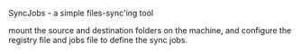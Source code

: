 SyncJobs - a simple files-sync'ing tool

mount the source and destination folders on the machine, and configure the registry file and jobs file to define the sync jobs.
